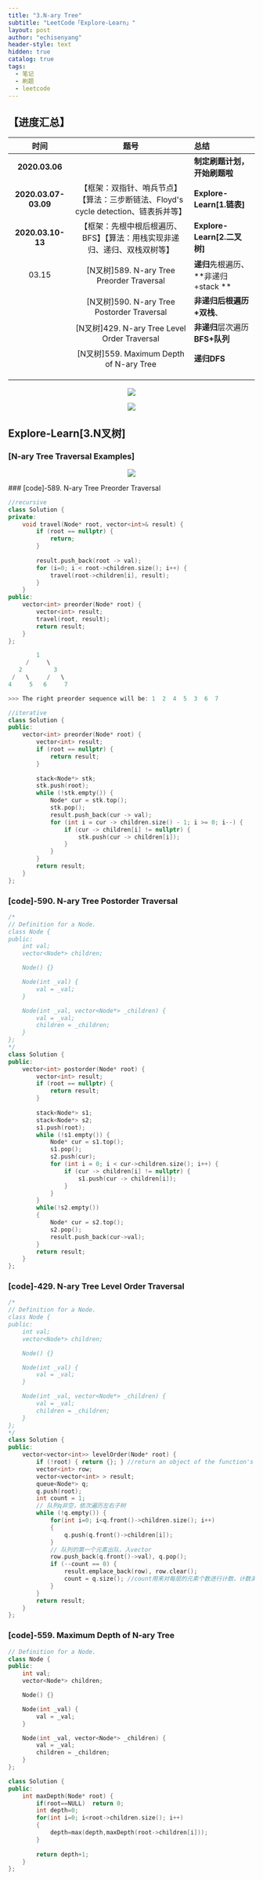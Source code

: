 ```yaml
---
title: "3.N-ary Tree"
subtitle: "LeetCode「Explore-Learn」"
layout: post
author: "echisenyang"
header-style: text
hidden: true
catalog: true
tags:
  - 笔记
  - 刷题
  - leetcode
---
```



## 【进度汇总】

|         时间         |                             题号                             | 总结                                |
| :------------------: | :----------------------------------------------------------: | :---------------------------------- |
|    **2020.03.06**    |                                                              | **制定刷题计划，开始刷题啦**        |
| **2020.03.07-03.09** | 【框架：双指针、哨兵节点】【算法：三步断链法、Floyd's cycle detection、链表拆并等】 | **Explore-Learn[1.链表]**           |
|  **2020.03.10-13**   | 【框架：先根中根后根遍历、BFS】【算法：用栈实现非递归、递归、双栈双树等】 | **Explore-Learn[2.二叉树]**         |
|        03.15         |          [N叉树]589. N-ary Tree Preorder Traversal           | **递归**先根遍历、**非递归+stack ** |
|                      |          [N叉树]590. N-ary Tree Postorder Traversal          | **非递归后根遍历+双栈**、           |
|                      |         [N叉树]429. N-ary Tree Level Order Traversal         | **非递归**层次遍历**BFS+队列**      |
|                      |           [N叉树]559. Maximum Depth of N-ary Tree            | **递归DFS**                         |
|                      |                                                              |                                     |
|                      |                                                              |                                     |
|                      |                                                              |                                     |


<p align="center">
  <img src="https://gitee.com/echisenyang/GiteeForUpicUse/raw/master/uPic/E8ymJA.jpg" style="zoom:100%" />
</p>
<p align="center">
  <img src="https://gitee.com/echisenyang/GiteeForUpicUse/raw/master/uPic/OUd7qs.jpg" style="zoom:100%" />
</p>

## Explore-Learn[3.N叉树]

### [N-ary Tree Traversal Examples]

<p align="center">
  <img src="https://gitee.com/echisenyang/GiteeForUpicUse/raw/master/uPic/Vvi767.jpg" style="zoom:100%" />
</p>
### [code]-589. N-ary Tree Preorder Traversal

```c++
//recursive
class Solution {
private:
    void travel(Node* root, vector<int>& result) {
        if (root == nullptr) {
            return;
        }
        
        result.push_back(root -> val);
        for (i=0; i < root->children.size(); i++) {
            travel(root->children[i], result);
        }
    }
public:
    vector<int> preorder(Node* root) {
        vector<int> result;
        travel(root, result);
        return result;
    }
};
```

```c++
        1
     /     \
   2         3
 /   \     /   \
4     5   6     7

>>> The right preorder sequence will be: 1  2  4  5  3  6  7

//iterative
class Solution {
public:
    vector<int> preorder(Node* root) {
        vector<int> result;
        if (root == nullptr) {
            return result;
        }
        
        stack<Node*> stk;
        stk.push(root);
        while (!stk.empty()) {
            Node* cur = stk.top();
            stk.pop();
            result.push_back(cur -> val);
            for (int i = cur -> children.size() - 1; i >= 0; i--) {
                if (cur -> children[i] != nullptr) {
                    stk.push(cur -> children[i]);
                }
            }
        }
        return result;
    }
};
```

### [code]-590. N-ary Tree Postorder Traversal

```c++
/*
// Definition for a Node.
class Node {
public:
    int val;
    vector<Node*> children;

    Node() {}

    Node(int _val) {
        val = _val;
    }

    Node(int _val, vector<Node*> _children) {
        val = _val;
        children = _children;
    }
};
*/
class Solution {
public:
    vector<int> postorder(Node* root) {
        vector<int> result;
        if (root == nullptr) {
            return result;
        }
        
        stack<Node*> s1;
        stack<Node*> s2;
        s1.push(root);
        while (!s1.empty()) {
            Node* cur = s1.top();
            s1.pop();
            s2.push(cur);
            for (int i = 0; i < cur->children.size(); i++) {
                if (cur -> children[i] != nullptr) {
                    s1.push(cur -> children[i]);
                }
            }
        }
        while(!s2.empty())
        {
            Node* cur = s2.top();
            s2.pop();
            result.push_back(cur->val);
        }
        return result;
    }
};
```

### [code]-429. N-ary Tree Level Order Traversal

```c++
/*
// Definition for a Node.
class Node {
public:
    int val;
    vector<Node*> children;

    Node() {}

    Node(int _val) {
        val = _val;
    }

    Node(int _val, vector<Node*> _children) {
        val = _val;
        children = _children;
    }
};
*/
class Solution {
public:
    vector<vector<int>> levelOrder(Node* root) {
        if (!root) { return {}; } //return an object of the function's return type
        vector<int> row; 
        vector<vector<int> > result; 
        queue<Node*> q;
        q.push(root);
        int count = 1;
      	// 队列q非空，依次遍历左右子树
        while (!q.empty()) {
            for(int i=0; i<q.front()->children.size(); i++)
            {
                q.push(q.front()->children[i]);
            }
            // 队列的第一个元素出队，入vector
            row.push_back(q.front()->val), q.pop();
            if (--count == 0) {
                result.emplace_back(row), row.clear();
                count = q.size(); //count用来对每层的元素个数进行计数，计数满，则把row返回给result
            }
        }
        return result;
    }
};
```

### [code]-559. Maximum Depth of N-ary Tree

```c++
// Definition for a Node.
class Node {
public:
    int val;
    vector<Node*> children;

    Node() {}

    Node(int _val) {
        val = _val;
    }

    Node(int _val, vector<Node*> _children) {
        val = _val;
        children = _children;
    }
};

class Solution {
public:
    int maxDepth(Node* root) {
        if(root==NULL)  return 0;
        int depth=0;
        for(int i=0; i<root->children.size(); i++)
        {
            depth=max(depth,maxDepth(root->children[i]));
        }
        
        return depth+1;
    }
};
```

